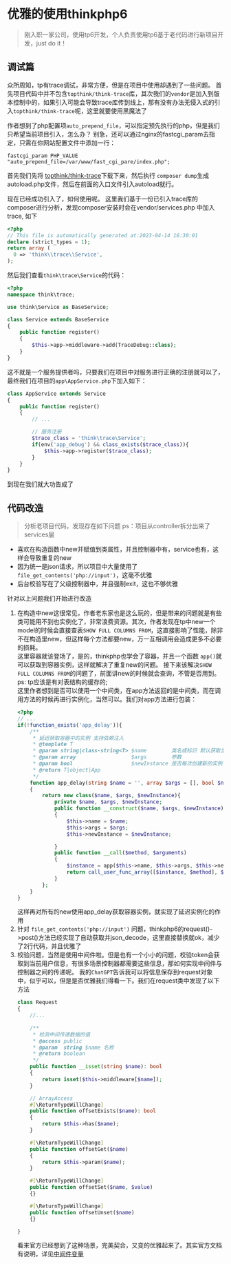# 优雅的使用thinkphp6
> 刚入职一家公司，使用tp6开发，个人负责使用tp6基于老代码进行新项目开发，just do it！

## 调试篇  
众所周知，tp有trace调试，非常方便，但是在项目中使用却遇到了一些问题。
首先项目代码中并不包含`topthink/think-trace`库，其次我们的`vendor`是加入到版本控制中的，如果引入可能会导致trace库传到线上，那有没有办法无侵入式的引入`topthink/think-trace`呢，这里就要使用黑魔法了

作者想到了php配置项`auto_prepend_file`，可以指定预先执行的php，但是我们只希望当前项目引入，怎么办？
别急，还可以通过nginx的fastcgi_param去指定，只需在你网站配置文件中添加一行：
```
fastcgi_param PHP_VALUE "auto_prepend_file=/var/www/fast_cgi_pare/index.php";
```
首先我们先将 [topthink/think-trace](https://github.com/top-think/think-trace)下载下来，然后执行 `composer dump`生成autoload.php文件，然后在前面的入口文件引入autoload就行。

现在已经成功引入了，如何使用呢。
这里我们基于一份已引入trace库的composer进行分析，发现composer安装时会在vendor/services.php 中加入 trace, 如下
```php
<?php 
// This file is automatically generated at:2023-04-14 16:30:01
declare (strict_types = 1);
return array (
  0 => 'think\\trace\\Service',
);
```
然后我们查看`think\trace\Service`的代码：
```php
<?php
namespace think\trace;

use think\Service as BaseService;

class Service extends BaseService
{
    public function register()
    {
        $this->app->middleware->add(TraceDebug::class);
    }
}
```
这不就是一个服务提供者吗，只要我们在项目中对服务进行正确的注册就可以了，最终我们在项目的`app\AppService.php`下加入如下：
```php
class AppService extends Service
{
    public function register()
    {
        // ...

        // 服务注册
        $trace_class = 'think\trace\Service';
        if(env('app_debug') && class_exists($trace_class)){
            $this->app->register($trace_class);
        }        
    }
}
```
到现在我们就大功告成了


## 代码改造
> 分析老项目代码，发现存在如下问题 ps：项目从controller拆分出来了services层
- 喜欢在构造函数中new并赋值到类属性，并且控制器中有，service也有，这样会导致重复的new
- 因为统一是json请求，所以项目中大量使用了 `file_get_contents('php://input')`，这毫不优雅
- 后台校验写在了父级控制器中，并且强制exit，这也不够优雅

针对以上问题我们开始进行改造
1. 在构造中new这很常见，作者老东家也是这么玩的，但是带来的问题就是有些类可能用不到也实例化了，非常浪费资源。其次，作者发现在tp中new一个model的时候会直接查表`SHOW FULL COLUMNS FROM`，这直接影响了性能，除非不在构造里new，但这样每个方法都要new，万一互相调用会造成更多不必要的损耗。   
这里容器就该登场了，是的，thinkphp也学会了容器，并且一个函数 `app()`就可以获取到容器实例，这样就解决了重复new的问题。
接下来该解决`SHOW FULL COLUMNS FROM`的问题了，前面讲new的时候就会查询，不管是否用到。ps: tp应该是有对表结构的缓存的;  
这里作者想到是否可以使用一个中间类，在app方法返回的是中间类，而在调用方法的时候再进行实例化，当然可以。我们对app方法进行包装：   
    ```php
    <?php
    // ...
    if(!function_exists('app_delay')){
        /**
         * 延迟获取容器中的实例 支持依赖注入
         * @template T
         * @param string|class-string<T> $name        类名或标识 默认获取当前应用实例
         * @param array                  $args        参数
         * @param bool                   $newInstance 是否每次创建新的实例
         * @return T|object|App
         */
        function app_delay(string $name = '', array $args = [], bool $newInstance = false)
        {
            return new class($name, $args, $newInstance){
                private $name, $args, $newInstance;
                public function __construct($name, $args, $newInstance)
                {
                    $this->name = $name;
                    $this->args = $args;
                    $this->newInstance = $newInstance;

                }
                public function __call($method, $arguments)
                {   
                    $instance = app($this->name, $this->args, $this->newInstance);
                    return call_user_func_array([$instance, $method], $arguments);
                }
            };
        }
    }
    ```
    这样再对所有的new使用app_delay获取容器实例，就实现了延迟实例化的作用
2. 针对 `file_get_contents('php://input')` 问题，thinkphp6的request()->post()方法已经实现了自动获取并json_decode，这里直接替换就ok，减少了2行代码，并且优雅了
3. 校验问题，当然是使用中间件啦。但是也有一个小小的问题，校验token会获取到当前用户信息，有很多场景控制器都需要这些信息，那如何实现中间件与控制器之间的传递呢。
我的`ChatGPT`告诉我可以将信息保存到request对象中，似乎可以，但是是否优雅我们得看一下。我们在request类中发现了以下方法
    ```php
    class Request
    {
        //...
        
        /**
         * 检测中间传递数据的值
         * @access public
         * @param  string $name 名称
         * @return boolean
         */
        public function __isset(string $name): bool
        {
            return isset($this->middleware[$name]);
        }

        // ArrayAccess
        #[\ReturnTypeWillChange]
        public function offsetExists($name): bool
        {
            return $this->has($name);
        }

        #[\ReturnTypeWillChange]
        public function offsetGet($name)
        {
            return $this->param($name);
        }

        #[\ReturnTypeWillChange]
        public function offsetSet($name, $value)
        {}

        #[\ReturnTypeWillChange]
        public function offsetUnset($name)
        {}

    }
    ```
    看来官方已经想到了这种场景，完美契合，又变的优雅起来了。其实官方文档有说明，详见[中间件变量](https://static.kancloud.cn/manual/thinkphp6_0/1037519#_217)

